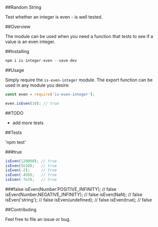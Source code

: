 ##Random String

Test whether an integer is even - is well tested. 

##Overview

The module can be used when you need a function that tests to see if a value is an even integer.

##Installing 

```javascript
npm i is-integer-even --save-dev
```

##Usage

Simply require the `is-even-integer` module. The export function can be used in any module you desire:

```javascript
const even = require('is-even-integer');

even.isEven(10); // true

```

##TODO

* add more tests

##Tests

'npm test'

###true

```javascript
isEven(120000); // true
isEven(5e10);   // true
isEven(-2);     // true 
isEven(-450);   // true
isEven(-7e3);   // true
```

###false
isEven(Number.POSITIVE_INFINITY); // false
isEven(Number.NEGATIVE_INFINITY); // false
isEven(NaN);                      // false
isEven('string');                 // false
isEven(undefined);                // false
isEven(true);                     // false

##Contributing

Feel free to file an issue or bug.